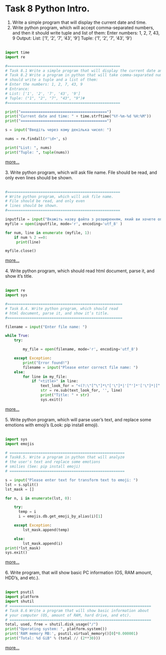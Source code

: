 # Task 8 Python Intro.

1. Write a simple program that will display the current date and time. 
2. Write python program, which will accept comma-separated numbers, and then it
      should write tuple and list of them:
      Enter numbers: 1, 2, 7, 43, 9
      Output:
      List: [‘1’, ‘2’, ‘7’, ‘43’, ‘9’]
      Tuple: (‘1’, ‘2’, ‘7’, ‘43’, ‘9’)<br/><br/>
```python
import time
import re

#===================================================
# Task 8.1 Write a simple program that will display the current date and time.
# Task 8.2 Write a program in python that will take comma-separated numbers and then
# should write a tuple and a list of them:
# Enter the numbers: 1, 2, 7, 43, 9
# Entrance:
# List: ['1', '2', '7', '43', '9']
# Tuple: ("1", "2", "7", "43", "9")#
#===================================================

print("=======================================")
print("Current date and time: " + time.strftime("%Y-%m-%d %H:%M"))
print("=======================================")

s = input("Введіть через кому декілька чисел: ")

nums = re.findall(r'\d+', s)

print("List: ", nums)
print("Tuple: ", tuple(nums))
```
[more...](https://github.com/OlegG888/DevOps_online_Lviv_2022Q1Q2/tree/main/Module%208%20Python%20intro/Task8.1-2) <br/><br/>
3. Write python program, which will ask file name. File should be read, and only even
   lines should be shown.<br/><br/>
```python
#===================================================
# Write python program, which will ask file name.  
# File should be read, and only even
# lines should be shown.
#===================================================

inputfile = input("Вкажіть назву файла з розширенням, який ви хочете опрацювати: ")
myfile = open(inputfile, mode='r', encoding='utf_8' )

for num, line in enumerate (myfile, 1):
    if num % 2 ==0:
     print(line)

myfile.close()
```
[more...](https://github.com/OlegG888/DevOps_online_Lviv_2022Q1Q2/tree/main/Module%208%20Python%20intro/Task8.3) <br/><br/>
4. Write python program, which should read html document, parse it, and show it’s
   title.<br/><br/>
```python
import re
import sys

#====================================================
# Task 8.4. Write python program, which should read
# html document, parse it, and show it’s title.
#====================================================

filename = input("Enter file name: ")

while True:
    try:

        my_file = open(filename, mode='r', encoding='utf_8')

    except Exception:
        print("Error found!")
        filename = input("Please enter correct file name: ")
    else:
        for line in my_file:
            if "<title>" in line:
                text_look_for = "<(?:\"[^\"]*\"['\"]*|'[^']*'['\"]*|[^'\">])+>"
                str = re.sub(text_look_for, '', line)
                print("Title: " + str)
                sys.exit()
```
[more...](https://github.com/OlegG888/DevOps_online_Lviv_2022Q1Q2/tree/main/Module%208%20Python%20intro/Task8.4) <br/><br/>
5. Write python program, which will parse user’s text, and replace some emotions with
   emoji’s (Look: pip install emoji).<br/><br/>
```python
import sys
import emojis

# ====================================================
# Task8.5. Write a program in python that will analyze
# the user's text and replace some emotions
# smilies (See: pip install emoji)
# ====================================================

s = input("Please enter text for transform text to emoji: ")
lst = s.split()
lst_mask = []

for n, i in enumerate(lst, 0):

    try:
      temp = i
      i = emojis.db.get_emoji_by_alias(i)[1]

    except Exception:
        lst_mask.append(temp)

    else:
        lst_mask.append(i)
print(*lst_mask)
sys.exit()
```
[more...](https://github.com/OlegG888/DevOps_online_Lviv_2022Q1Q2/tree/main/Module%208%20Python%20intro/Task8.5) <br/><br/>
6. Write program, that will show basic PC information (OS, RAM amount, HDD’s, and
   etc.).<br/><br/>
```python
import psutil
import platform
import shutil
# ================================================================
# Task 8.6 Write a program that will show basic information about
# your computer (OS, amount of RAM, hard drive, and etc).
# ================================================================
total, used, free = shutil.disk_usage("/")
print("Operating system: ", platform.system())
print('RAM memory MB:', psutil.virtual_memory()[0]*0.000001)
print("Total: %d GiB" % (total // (2**30)))
```
[more...](https://github.com/OlegG888/DevOps_online_Lviv_2022Q1Q2/tree/main/Module%208%20Python%20intro/Task8.6) <br/><br/>